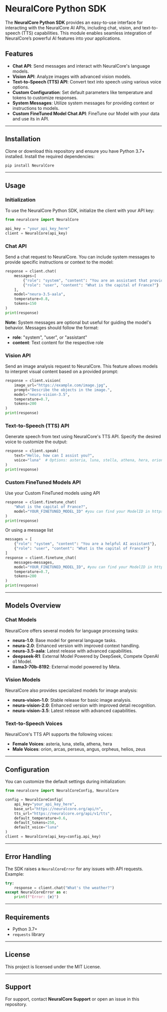 # NeuralCore Python SDK

The **NeuralCore Python SDK** provides an easy-to-use interface for interacting with the NeuralCore AI APIs, including chat, vision, and text-to-speech (TTS) capabilities. This module enables seamless integration of NeuralCore’s powerful AI features into your applications.

## Features

- **Chat API**: Send messages and interact with NeuralCore's language models.
- **Vision API**: Analyze images with advanced vision models.
- **Text-to-Speech (TTS) API**: Convert text into speech using various voice options.
- **Custom Configuration**: Set default parameters like temperature and tokens to customize responses.
- **System Messages**: Utilize system messages for providing context or instructions to models.
- **Custom FineTuned Model Chat API**: FineTune our Model with your data and use its in API.

---

## Installation

Clone or download this repository and ensure you have Python 3.7+ installed. Install the required dependencies:

```bash
pip install NeuralCore
```

---

## Usage

### Initialization

To use the NeuralCore Python SDK, initialize the client with your API key:

```python
from neuralcore import NeuralCore

api_key = "your_api_key_here"
client = NeuralCore(api_key)
```

### Chat API

Send a chat request to NeuralCore. You can include system messages to provide specific instructions or context to the model:

```python
response = client.chat(
    messages=[
        {"role": "system", "content": "You are an assistant that provides concise answers."},
        {"role": "user", "content": "What is the capital of France?"}
    ],
    model="neura-3.5-aala",
    temperature=0.8,
    tokens=150
)
print(response)
```

**Note:** System messages are optional but useful for guiding the model's behavior. Messages should follow the format:
- **role**: "system", "user", or "assistant"
- **content**: Text content for the respective role

### Vision API

Send an image analysis request to NeuralCore. This feature allows models to interpret visual content based on a provided prompt:

```python
response = client.vision(
    image_url="https://example.com/image.jpg",
    prompt="Describe the objects in the image.",
    model="neura-vision-3.5",
    temperature=0.7,
    tokens=200
)
print(response)
```
### Text-to-Speech (TTS) API

Generate speech from text using NeuralCore's TTS API. Specify the desired voice to customize the output:

```python
response = client.speak(
    text="Hello, how can I assist you?",
    voice="luna"  # Options: asteria, luna, stella, athena, hera, orion, arcas, perseus, angus, orpheus, helios, zeus
)
print(response)
```
### Custom FineTuned Models API
Use your Custom FineTuned models using API

```python
response = client.finetune_chat(
    "What is the capital of France?",
    model="YOUR_FINETUNED_MODEL_ID" #you can find your ModelID in https://neuralcore.org/dashboard/finetune
)
print(response)
```
Or using a message list
```python
messages = [
    {"role": "system", "content": "You are a helpful AI assistant"},
    {"role": "user", "content": "What is the capital of France?"}
]
response = client.finetune_chat(
    messages=messages,
    model="YOUR_FINETUNED_MODEL_ID", #you can find your ModelID in https://neuralcore.org/dashboard/finetune
    temperature=0.7,
    tokens=200
)
print(response)
```
---

## Models Overview

### Chat Models

NeuralCore offers several models for language processing tasks:
- **neura-1.0**: Base model for general language tasks.
- **neura-2.0**: Enhanced version with improved context handling.
- **neura-3.5-aala**: Latest release with advanced capabilities.
- **deepseek-R1**: External Model Powered by DeepSeek, Compete OpenAI o1 Model.
- **llama3-70b-8192**: External model powered by Meta.

### Vision Models

NeuralCore also provides specialized models for image analysis:
- **neura-vision-1.0**: Stable release for basic image analysis.
- **neura-vision-2.0**: Enhanced version with improved detail recognition.
- **neura-vision-3.5**: Latest release with advanced capabilities.

### Text-to-Speech Voices

NeuralCore's TTS API supports the following voices:
- **Female Voices**: asteria, luna, stella, athena, hera
- **Male Voices**: orion, arcas, perseus, angus, orpheus, helios, zeus
---

## Configuration

You can customize the default settings during initialization:

```python
from neuralcore import NeuralCoreConfig, NeuralCore

config = NeuralCoreConfig(
    api_key="your_api_key_here",
    base_url="https://neuralcore.org/api/n",
    tts_url="https://neuralcore.org/api/v1/tts",
    default_temperature=0.6,
    default_tokens=250,
    default_voice="luna"
)
client = NeuralCore(api_key=config.api_key)
```

---

## Error Handling

The SDK raises a `NeuralCoreError` for any issues with API requests. Example:

```python
try:
    response = client.chat("What's the weather?")
except NeuralCoreError as e:
    print(f"Error: {e}")
```

---

## Requirements

- Python 3.7+
- `requests` library

---

## License

This project is licensed under the MIT License.

---

## Support

For support, contact **NeuralCore Support** or open an issue in this repository.
